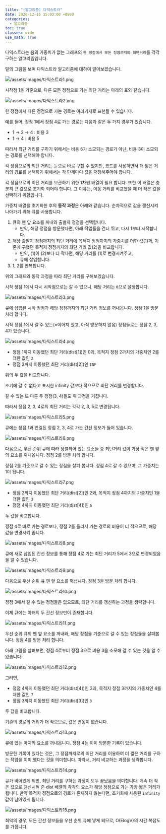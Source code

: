 ```yaml
---
title: "[알고리즘] 다익스트라"
date: 2020-12-16 15:03:00 +0900
categories:
  - 알고리즘
toc: true
classes: wide
use_math: true
---
```


다익스트라는 음의 가중치가 없는 그래프의 `한 정점에서 모든 정점까지의 최단거리`를 각각 구하는 알고리즘입니다.

밑의 그림을 보며 다익스트라 알고리즘에 대하여 알아보겠습니다.

![/assets/images/다익스트라1.png](/assets/images/다익스트라1.png)

시작점 1을 기준으로, 다른 모든 정점으로 가는 최단 거리는 아래의 표와 같습니다.

![/assets/images/다익스트라2.png](/assets/images/다익스트라2.png)

한 정점에서 다른 정점으로 가는 경로는 여러가지로 표현될 수 있습니다.

예를 들어, 정점 1에서 정점 4로 가는 경로는 다음과 같은 두 가지 경우가 있습니다.

- 1 → 2 → 4 : 비용 3
- 1 → 4 : 비용 5

따라서 최단 거리를 구하기 위해서는 비용 5가 소모되는 경로가 아닌, 비용 3이 소모되는 경로를 선택해야 합니다.

각 정점으로의 최단 거리는 눈으로 바로 구할 수 있지만, 코드를 사용하면서 더 짧은 거리의 경로를 선택하기 위해서는 각 단계마다 값을 저장해주어야 합니다.

각 정점으로의 최단 거리를 보관하기 위한 1차원 배열이 필요 합니다. 또한 이 배열은 충분히 큰 값으로 초기화 되어야 합니다. 그 이유는, 이동 거리를 비교했을 때 더 작은 값을 선택하기 위함입니다.

가중치 배열을 초기화한 후의 **동작 과정**은 아래와 같습니다. 순차적으로 값을 갱신시켜 나아가기 위해 큐를 사용합니다.

1. 큐의 맨 앞 요소를 꺼내와 출발지 정점을 선택합니다.
   - 만약, 해당 정점을 방문했다면, 아래 작업들을 건너 뛰고, 다시 1부터 시작합니다.
2. 해당 출발지 정점까지의 최단 거리에 목적지 정점까지의 가중치를 더한 값(1)과, 기존에 구했던 목적지 정점까지의 최단 거리 값(2)을 비교합니다.
   - 만약, (1)이 (2)보다 더 작다면, 해당 거리를 (1)로 변경시켜주고,
   - 큐에 삽입합니다.
3. 1, 2를 반복합니다.

위의 그래프와 동작 과정을 따라 최단 거리를 구해보겠습니다.

시작 정점 1에서 다시 시작점으로는 갈 수 없으니, 해당 거리는 `0`으로 설정합니다.

![/assets/images/다익스트라3.png](/assets/images/다익스트라3.png)

큐에 삽입된 시작 정점과 해당 정점까지의 최단 거리 정보를 꺼내옵니다. 정점 1을 방문 처리 합니다.

시작 정점 1에서 갈 수 있는(=이어져 있고, 아직 방문하지 않음) 정점들로는 정점 2, 3, 4가 있습니다.

![/assets/images/다익스트라4.png](/assets/images/다익스트라4.png)

- 정점 1까지 이동했던 최단 거리(dist[1])인 0과, 목적지 정점 2까지의 가중치인 2를 더한 값인 `2`
- 정점 2까지 이동했던 최단 거리(dist[2])인 `INF`

위의 두 값을 비교합니다.

초기에 갈 수 없다고 표시한 infinity 값보다 작으므로 최단 거리를 변경합니다.

갈 수 있는 또 다른 두 정점(3, 4)들도 위 과정을 거칩니다.

따라서 정점 2, 3, 4로의 최단 거리는 각각 2, 3, 5로 변경됩니다.

![/assets/images/다익스트라5.png](/assets/images/다익스트라5.png)

큐에는 정점 1과 연결된 정점 2, 3, 4로 가는 간선 정보가 들어 있습니다.

![/assets/images/다익스트라6.png](/assets/images/다익스트라6.png)

다음으로, 우선 순위 큐에 따라 정렬되어 있는 요소들 중 최단거리 값이 가장 작은 맨 앞의 요소를 꺼내옵니다. 정점 2를 방문 처리 합니다.

정점 2를 기준으로 갈 수 있는 정점을 살펴 봅니다. 정점 4로 갈 수 있으며, 그 가중치는 1이 됩니다.

![/assets/images/다익스트라7.png](/assets/images/다익스트라7.png)

- 정점 2까지 이동했던 최단 거리(dist[2])인 2와, 목적지 정점 4까지의 가중치인 1을 더한 값인 `3`
- 정점 4까지 이동했던 최단 거리(dist[4])인 `5`

두 값을 비교합니다.

정점 4로 바로 가는 경로보다, 정점 2를 들러서 가는 경로의 비용이 더 적으므로, 해당 값을 변경시켜 줍니다.

![/assets/images/다익스트라8.png](/assets/images/다익스트라8.png)

큐에 새로 삽입된 간선 정보를 통해 정점 4로 가는 최단 거리가 5에서 3으로 변경되었음을 알 수 있습니다.

![/assets/images/다익스트라9.png](/assets/images/다익스트라9.png)

다음으로 우선 순위 큐 맨 앞 요소를 꺼냅니다. 정점 3을 방문 처리 합니다.

![/assets/images/다익스트라10.png](/assets/images/다익스트라10.png)

정점 3에서 갈 수 있는 정점들은 없으므로, 최단 거리를 갱신하는 과정을 생략합니다.

이제 큐에는 아래의 두 간선 정보만이 존재합니다.

![/assets/images/다익스트라11.png](/assets/images/다익스트라11.png)

우선 순위 큐의 맨 앞 요소를 꺼내와, 해당 정점을 기준으로 갈 수 있는 정점들을 살펴봅니다. 정점 4를 방문 처리 합니다.

아래 그림을 살펴보면, 정점 4로부터 정점 3으로 비용 3을 소모해 갈 수 있는 것을 알 수 있습니다.

![/assets/images/다익스트라12.png](/assets/images/다익스트라12.png)

그러면,

- 정점 4까지 이동했던 최단 거리(dist[4])인 3과, 목적지 정점 3까지의 가중치인 4를 더한 값인 `7`
- 정점 3까지 이동했던 최단 거리(dist[3])인 `3`

두 값을 비교합니다.

기존의 경로의 거리가 더 작으므로, 값은 변동이 없습니다.

![/assets/images/다익스트라13.png](/assets/images/다익스트라13.png)

큐에 있는 마지막 요소를 꺼내옵니다. 정점 4는 이미 방문한 기록이 있습니다.

방문한 기록이 있다는 것은, 그 정점까지로의 최단 거리를 이용하여 더 짧은 거리를 구하는 작업을 이미 했다는 것을 의미합니다. 따라서, 거리 비교하는 과정을 생략합니다.

![/assets/images/다익스트라14.png](/assets/images/다익스트라14.png)

큐가 비어있게 되면, 최단 거리를 구하는 과정이 모두 끝났음을 의미합니다. 계속 더 작은 값으로 갱신시켜 준 dist 배열의 각각의 요소가 해당 정점으로 가는 가장 짧은 거리가 됩니다. 만약 목적지 정점으로의 경로가 존재하지 않는다면, 초기화에 사용된 `infinity` 값이 남아있게 됩니다.

![/assets/images/다익스트라15.png](/assets/images/다익스트라15.png)

최악의 경우, 모든 간선 정보들을 우선 순위 큐에 넣게 되므로, O(ElogV)의 시간 복잡도를 가집니다.
